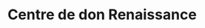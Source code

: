 ---
title: "Centre de don Renaissance"
url: /montreal/centre-de-don-renaissance/
shop: Gebrauchtwaren
---